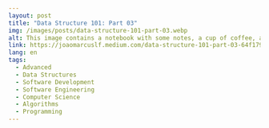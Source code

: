 ```yaml
---
layout: post
title: "Data Structure 101: Part 03"
img: /images/posts/data-structure-101-part-03.webp
alt: This image contains a notebook with some notes, a cup of coffee, and a laptop in a table.
link: https://joaomarcuslf.medium.com/data-structure-101-part-03-64f179cfb683
lang: en
tags:
  - Advanced
  - Data Structures
  - Software Development
  - Software Engineering
  - Computer Science
  - Algorithms
  - Programming
---
```

